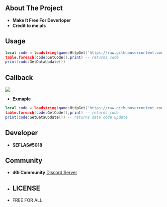 ## About The Project
- **Make It Free For Deverloper**
- **Credit to me pls**
## Usage
```lua
local code = loadstring(game:HttpGet('https://raw.githubusercontent.com/SEFLAS/api/main/Code_API/api.lua'))()({<string> <game name>,<Url> requirement : https://progameguides.com/roblox/bee-swarm-simulator-codes/})
table.foreach(code:GetCode(),print) -- returns code 
print(code:GetDataUpdate())
```
## Callback
![](https://cdn.discordapp.com/attachments/857823544838455306/1106823650600034334/image.png)
- **Exmaple**
```lua
local code = loadstring(game:HttpGet('https://raw.githubusercontent.com/SEFLAS/api/main/Code_API/api.lua'))()({"Bee Swarm","https://progameguides.com/roblox/bee-swarm-simulator-codes/"})
table.foreach(code:GetCode(),print) -- returns code 
print(code:GetDataUpdate()) -- returns data code update
```
## Developer
- **SEFLAS#5018**
## Community
- **d0i Community** [Discord Server](https://discord.gg/BRpYWyw8Qz)
- ## LICENSE
- FREE FOR ALL
